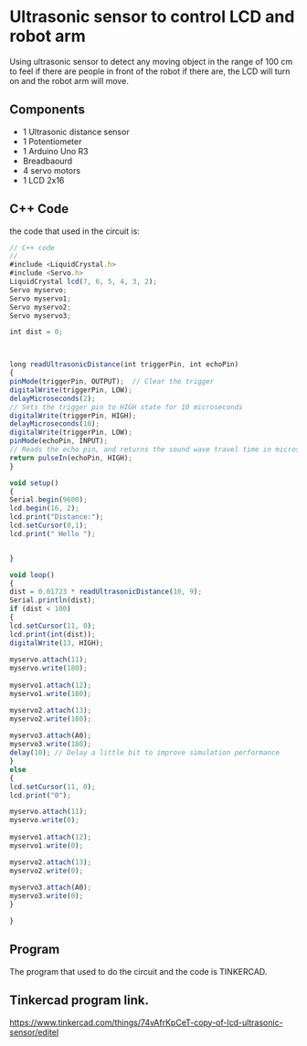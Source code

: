 # Ultrasonic sensor to control LCD and robot arm
Using ultrasonic sensor to detect any moving object in the range of 100 cm to feel if there are people in front of the robot if there are, the LCD will turn on and the robot arm will move.

 ## Components
 - 1 Ultrasonic distance sensor
 - 1 Potentiometer
 - 1 Arduino Uno R3
 - Breadbaourd
 - 4 servo motors
 - 1 LCD 2x16
 
 ## C++ Code 
  the code that used in the circuit is:
  ```javascript
// C++ code
//
#include <LiquidCrystal.h>
#include <Servo.h>
LiquidCrystal lcd(7, 6, 5, 4, 3, 2);
Servo myservo;
Servo myservo1;
Servo myservo2;
Servo myservo3;

int dist = 0;



long readUltrasonicDistance(int triggerPin, int echoPin)
{
  pinMode(triggerPin, OUTPUT);  // Clear the trigger
  digitalWrite(triggerPin, LOW);
  delayMicroseconds(2);
  // Sets the trigger pin to HIGH state for 10 microseconds
  digitalWrite(triggerPin, HIGH);
  delayMicroseconds(10);
  digitalWrite(triggerPin, LOW);
  pinMode(echoPin, INPUT);
  // Reads the echo pin, and returns the sound wave travel time in microseconds
  return pulseIn(echoPin, HIGH);
}

void setup()
{
  Serial.begin(9600);
  lcd.begin(16, 2);
  lcd.print("Distance:");
  lcd.setCursor(0,1);
  lcd.print(" Hello ");
  

}

void loop()
{
  dist = 0.01723 * readUltrasonicDistance(10, 9);
  Serial.println(dist);
  if (dist < 100)
 {
  lcd.setCursor(11, 0);
  lcd.print(int(dist));
  digitalWrite(13, HIGH);
    
  myservo.attach(11);
  myservo.write(180);
    
  myservo1.attach(12);
  myservo1.write(180); 
  
  myservo2.attach(13);
  myservo2.write(180);
    
  myservo3.attach(A0);
  myservo3.write(180);
  delay(10); // Delay a little bit to improve simulation performance
}
  else
  {
  lcd.setCursor(11, 0);
  lcd.print("0");

  myservo.attach(11);
  myservo.write(0);
    
  myservo1.attach(12);
  myservo1.write(0); 
  
  myservo2.attach(13);
  myservo2.write(0);
    
  myservo3.attach(A0);
  myservo3.write(0);
  }

}

```
## Program
The program that used to do the circuit and the code is TINKERCAD.

## Tinkercad program link.
https://www.tinkercad.com/things/74vAfrKpCeT-copy-of-lcd-ultrasonic-sensor/editel
